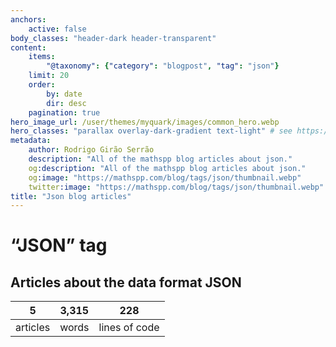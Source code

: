 ```yaml
---
anchors:
    active: false
body_classes: "header-dark header-transparent"
content:
    items:
        "@taxonomy": {"category": "blogpost", "tag": "json"}
    limit: 20
    order:
        by: date
        dir: desc
    pagination: true
hero_image_url: /user/themes/myquark/images/common_hero.webp
hero_classes: "parallax overlay-dark-gradient text-light" # see https://demo.getgrav.org/blog-skeleton/blog/hero-classes
metadata:
    author: Rodrigo Girão Serrão
    description: "All of the mathspp blog articles about json."
    og:description: "All of the mathspp blog articles about json."
    og:image: "https://mathspp.com/blog/tags/json/thumbnail.webp"
    twitter:image: "https://mathspp.com/blog/tags/json/thumbnail.webp"
title: "Json blog articles"
---
```


# “JSON” tag


## Articles about the data format JSON



<table class="stats-table">
    <thead>
        <tr>
            <th style="text-align: center;">5</th>
            <th style="text-align: center;">3,315</th>
            <th style="text-align: center;">228</th>
        </tr>
    </thead>
    <tbody>
        <tr>
            <td style="text-align: center;">articles</td>
            <td style="text-align: center;">words</td>
            <td style="text-align: center;">lines of code</td>
        </tr>
    </tbody>
</table>